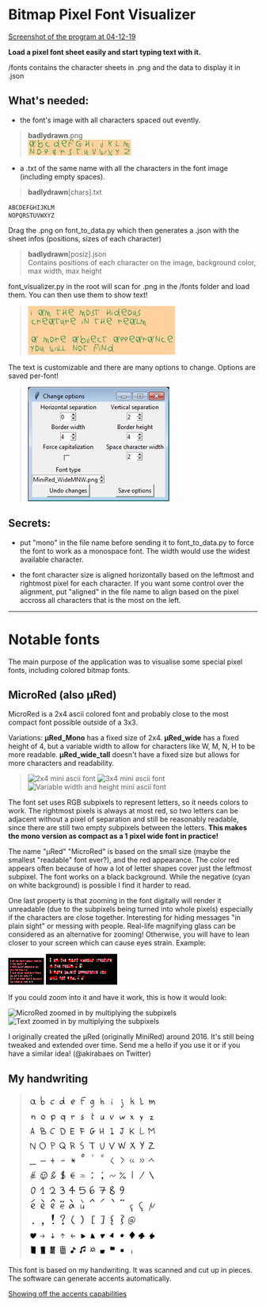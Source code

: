 # Bitmap Pixel Font Visualizer

[Screenshot of the program at 04-12-19](images/readme/program_screenshot_04-12-19.png)

**Load a pixel font sheet easily and start typing text with it.**

/fonts contains the character sheets in .png and the data to display it in .json

## What's needed:

- the font's image with all characters spaced out evently.

>**badlydrawn**.png  
![Badly drawn pixel font](fonts/badlydrawn.png)

- a .txt of the same name with all the characters in the font image (including empty spaces).

>**badlydrawn**[chars].txt  
~~~~
ABCDEFGHIJKLM  
NOPQRSTUVWXYZ  
~~~~

Drag the .png on font_to_data.py which then generates a .json with the sheet infos (positions, sizes of each character)

>**badlydrawn**[posiz].json  
Contains positions of each character on the image, background color, max width, max height

font_visualizer.py in the root will scan for .png in the /fonts folder and load them. You can then use them to show text!

>![Badly drawn text using the pixel font](images/readme/hideous_drawn.png)

The text is customizable and there are many options to change. Options are saved per-font!

>![Visual of the options window](images/readme/optionswindow_screenshot.png)


## Secrets: 

- put "mono" in the file name before sending it to font_to_data.py to force the font to work as a  monospace font. The width would use the widest available character.

- the font character size is aligned horizontally based on the leftmost and rightmost pixel for each character. If you want some control over the alignment, put "aligned" in the file name to align based on the pixel accross all characters that is the most on the left.

----

# Notable fonts

The main purpose of the application was to visualise some special pixel fonts, including colored bitmap fonts.

## **MicroRed** (also µRed)

MicroRed is a 2x4 ascii colored font and probably close to the most compact font possible outside of a 3x3.

Variations: **µRed_Mono** has a fixed size of 2x4. **µRed_wide** has a fixed height of 4, but a variable width to allow for characters like W, M, N, H to be more readable. **µRed_wide_tall** doesn't have a fixed size but allows for more characters and readability.

>![2x4 mini ascii font](fonts/µRed_mono.png) ![3x4 mini ascii font](fonts/µRed_wide.png) ![Variable width and height mini ascii font](fonts/µRed_wide_tall.png)

The font set uses RGB subpixels to represent letters, so it needs colors to work. The rightmost pixels is always at most red, so two letters can be adjacent without a pixel of separation and still be reasonably readable, since there are still two empty subpixels between the letters. **This makes the mono version as compact as a 1 pixel wide font in practice!**

The name "µRed" "MicroRed" is based on the small size (maybe the smallest "readable" font ever?), and the red appearance. The color red appears often  because of how a lot of letter shapes cover just the leftmost subpixel. The font works on a black background. While the negative (cyan on white background) is possible I find it harder to read.

One last property is that zooming in the font digitally will render it unreadable (due to the subpixels being turned into whole pixels) especially if the characters are close together. Interesting for hiding messages "in plain sight" or messing with people. Real-life magnifying glass can be considered as an alternative for zooming! Otherwise, you will have to lean closer to your screen which can cause eyes strain. Example:


![Example of output text](images/readme/hideous_screenshot.png) ![Example of digitally zoomed text (X2)](images/readme/hideous_zoomed.png)

If you could zoom into it and have it work, this is how it would look:

![MicroRed zoomed in by multiplying the subpixels](images/readme/µRed_wide.fullpixels_full_color.png) ![Text zoomed in by multiplying the subpixels](images/readme/hideous_screenshot.fullpixels_full_color)

I originally created the µRed (originally MiniRed) around 2016. It's still being tweaked and extended over time. Send me a hello if you use it or if you have a similar idea! (@akirabaes on Twitter)

## **My handwriting**

>![Font of my handwriting](fonts/my_handwriting_black.png) 

This font is based on my handwriting. It was scanned and cut up in pieces. The software can generate accents automatically.

[Showing off the accents capabilities](images/readme/accents_showoff.png)
